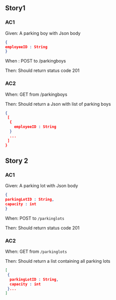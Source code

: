 ## Story1
### AC1
Given: A parking boy with Json body
```json
{
employeeID : String
}
```
When : POST to /parkingboys

Then: Should return status code 201
### AC2
When: GET from /parkingboys

Then: Should return a Json with list of parking boys
```json
{
 [
  {
    employeeID : String
  }
  ...
 ]
}
```

## Story 2
### AC1
Given: A parking lot with Json body
```json
{
parkingLotID : String,
capacity : int
}
```
When: POST to `/parkinglots`

Then: Should return status code 201

### AC2
When: GET from `/parkinglots`

Then: Should return a list containing all parking lots
```json
[
 {
  parkingLotID : String,
  capacity : int
 }...
]
```
